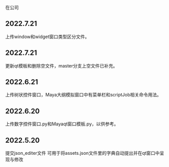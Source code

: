 在公司

2022.7.21
--------------------
上传window和widget窗口类型区分文件。

2022.7.21
--------------------
更新qt模板和删除空文件，master分支上空文件已补充。

2022.6.21
--------------------
上传树状控件窗口，Maya大纲模拟窗口中有菜单栏和scriptJob相关命令用法。

2022.6.20
--------------------
上传数字控件窗口.py和Mayaqt窗口模板.py，以供参考。

2022.5.20
--------------------
提交json_editer文件
可用于将assets.json文件里的字典自动提出并在qt窗口中呈现与修改